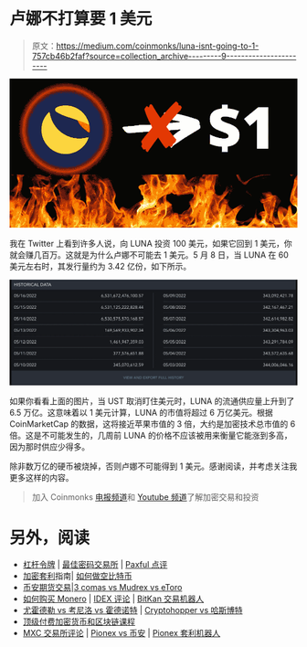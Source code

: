 # 卢娜不打算要 1 美元

> 原文：<https://medium.com/coinmonks/luna-isnt-going-to-1-757cb46b2faf?source=collection_archive---------9----------------------->

![](img/b8b4bf61338b445dab747d3492dcdf6f.png)

我在 Twitter 上看到许多人说，向 LUNA 投资 100 美元，如果它回到 1 美元，你就会赚几百万。这就是为什么卢娜不可能去 1 美元。5 月 8 日，当 LUNA 在 60 美元左右时，其发行量约为 3.42 亿份，如下所示。

![](img/60f82a0a4e49ce4aae6df616f64c5816.png)

如果你看看上面的图片，当 UST 取消盯住美元时，LUNA 的流通供应量上升到了 6.5 万亿。这意味着以 1 美元计算，LUNA 的市值将超过 6 万亿美元。根据 CoinMarketCap 的数据，这将接近苹果市值的 3 倍，大约是加密技术总市值的 6 倍。这是不可能发生的，几周前 LUNA 的价格不应该被用来衡量它能涨到多高，因为那时供应少得多。

除非数万亿的硬币被烧掉，否则卢娜不可能得到 1 美元。感谢阅读，并考虑关注我更多这样的内容。

> 加入 Coinmonks [电报频道](https://t.me/coincodecap)和 [Youtube 频道](https://www.youtube.com/c/coinmonks/videos)了解加密交易和投资

# 另外，阅读

*   [杠杆令牌](/coinmonks/leveraged-token-3f5257808b22) | [最佳密码交易所](/coinmonks/crypto-exchange-dd2f9d6f3769) | [Paxful 点评](/coinmonks/paxful-review-4daf2354ab70)
*   [加密套利](/coinmonks/crypto-arbitrage-guide-how-to-make-money-as-a-beginner-62bfe5c868f6)指南| [如何做空比特币](/coinmonks/how-to-short-bitcoin-568a2d0b4ae5)
*   [币安期货交易](https://coincodecap.com/binance-futures-trading)|[3 comas vs Mudrex vs eToro](https://coincodecap.com/mudrex-3commas-etoro)
*   [如何购买 Monero](https://coincodecap.com/buy-monero) | [IDEX 评论](https://coincodecap.com/idex-review) | [BitKan 交易机器人](https://coincodecap.com/bitkan-trading-bot)
*   [尤霍德勒 vs 考尼洛 vs 霍德诺特](/coinmonks/youhodler-vs-coinloan-vs-hodlnaut-b1050acde55a) | [Cryptohopper vs 哈斯博特](https://coincodecap.com/cryptohopper-vs-haasbot)
*   [顶级付费加密货币和区块链课程](https://coincodecap.com/blockchain-courses)
*   [MXC 交易所评论](/coinmonks/mxc-exchange-review-3af0ec1cba8c) | [Pionex vs 币安](https://coincodecap.com/pionex-vs-binance) | [Pionex 套利机器人](https://coincodecap.com/pionex-arbitrage-bot)
